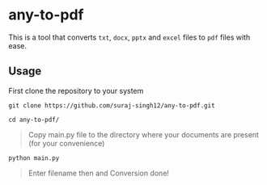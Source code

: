 # any-to-pdf
This is a tool that converts `txt`, `docx`, `pptx` and `excel` files to `pdf` files with ease.

## Usage

First clone the repository to your system
```
git clone https://github.com/suraj-singh12/any-to-pdf.git
```
```
cd any-to-pdf/
```
>Copy main.py file to the directory where your documents are present (for your convenience)

```
python main.py
```
>Enter filename then and Conversion done!